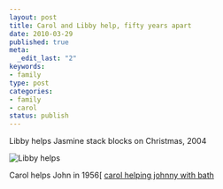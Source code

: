 ```yaml
--- 
layout: post
title: Carol and Libby help, fifty years apart
date: 2010-03-29
published: true
meta: 
  _edit_last: "2"
keywords: 
- family
type: post
categories: 
- family
- carol
status: publish
---
```

Libby helps Jasmine stack blocks on Christmas, 2004

![Libby helps](http://media.eick.us/2011/05/175254422_3ad9b311f0.jpg)

Carol helps John in 1956[
[carol helping johnny with bath](http://media.eick.us/2011/05/337011098_b81d36f361.jpg)
